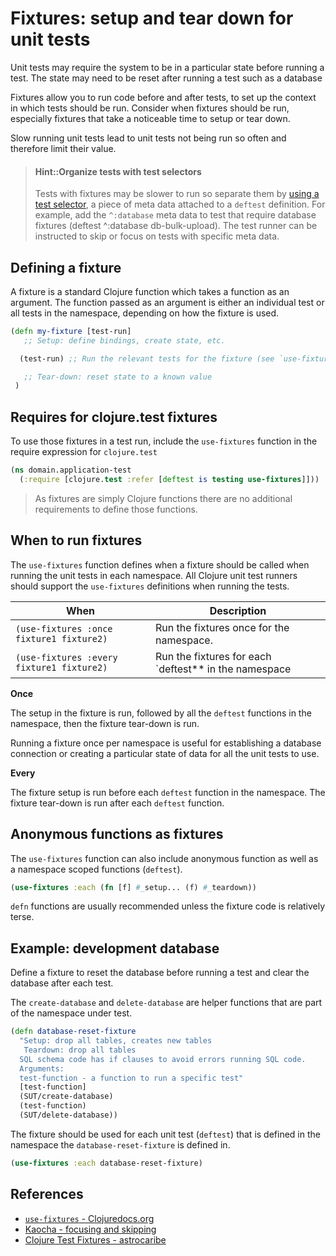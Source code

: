 # Fixtures: setup and tear down for unit tests
Unit tests may require the system to be in a particular state before running a test.  The state may need to be reset after running a test such as a database

Fixtures allow you to run code before and after tests, to set up the context in which tests should be run.  Consider when fixtures should be run, especially fixtures that take a noticeable time to setup or tear down.

Slow running unit tests lead to unit tests not being run so often and therefore limit their value.

> #### Hint::Organize tests with test selectors
> Tests with fixtures may be slower to run so separate them by [using a test selector](test-selectors.md), a piece of meta data attached to a `deftest` definition. For example, add the `^:database` meta data to test that require database fixtures  (deftest ^:database db-bulk-upload).  The test runner can be instructed to skip or focus on tests with specific meta data.


## Defining a fixture
A fixture is a standard Clojure function which takes a function as an argument.  The function passed as an argument is either an individual test or all tests in the namespace, depending on how the fixture is used.

```clojure
(defn my-fixture [test-run]
   ;; Setup: define bindings, create state, etc.

  (test-run) ;; Run the relevant tests for the fixture (see `use-fixtures`)

   ;; Tear-down: reset state to a known value
 )
```

## Requires for clojure.test fixtures
To use those fixtures in a test run, include the `use-fixtures` function in the require expression for `clojure.test`

```clojure
(ns domain.application-test
  (:require [clojure.test :refer [deftest is testing use-fixtures]]))
```

> As fixtures are simply Clojure functions there are no additional requirements to define those functions.


## When to run fixtures
The `use-fixtures` function defines when a fixture should be called when running the unit tests in each namespace.  All Clojure unit test runners should support the `use-fixtures` definitions when running the tests.

| When                                      | Description                                           |
|-------------------------------------------|-------------------------------------------------------|
| `(use-fixtures :once fixture1 fixture2)`  | Run the fixtures once for the namespace.              |
| `(use-fixtures :every fixture1 fixture2)` | Run the fixtures for each `deftest** in the namespace |


**Once**

The setup in the fixture is run, followed by all the `deftest` functions in the namespace, then the fixture tear-down is run.

Running a fixture once per namespace is useful for establishing a database connection or creating a particular state of data for all the unit tests to use.


**Every**

The fixture setup is run before each `deftest` function in the namespace. The fixture tear-down is run after each `deftest` function.


## Anonymous functions as fixtures
The `use-fixtures` function can also include anonymous function as well as a namespace scoped functions (`deftest`).

```clojure
(use-fixtures :each (fn [f] #_setup... (f) #_teardown))
```

`defn` functions are usually recommended unless the fixture code is relatively terse.


## Example: development database
Define a fixture to reset the database before running a test and clear the database after each test.

The `create-database` and `delete-database` are helper functions that are part of the namespace under test.

```clojure
(defn database-reset-fixture
  "Setup: drop all tables, creates new tables
   Teardown: drop all tables
  SQL schema code has if clauses to avoid errors running SQL code.
  Arguments:
  test-function - a function to run a specific test"
  [test-function]
  (SUT/create-database)
  (test-function)
  (SUT/delete-database))
```

The fixture should be used for each unit test (`deftest`) that is defined in the namespace the `database-reset-fixture` is defined in.

```clojure
(use-fixtures :each database-reset-fixture)
```


## References
* [`use-fixtures` - Clojuredocs.org](https://clojuredocs.org/clojure.test/use-fixtures)
* [Kaocha - focusing and skipping](https://cljdoc.org/d/lambdaisland/kaocha/1.0.700/doc/6-focusing-and-skipping)
* [Clojure Test Fixtures - astrocaribe](https://astrocaribe.github.io/dev/2017/08/08/clojure-test-fixtures.html)
